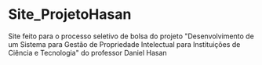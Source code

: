 # Site_ProjetoHasan
Site feito para o processo seletivo de bolsa do projeto "Desenvolvimento de um Sistema para Gestão de Propriedade Intelectual para Instituições de Ciência e Tecnologia" do professor Daniel Hasan
